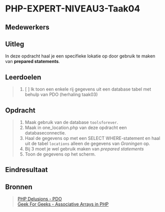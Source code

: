 # PHP-EXPERT-NIVEAU3-Taak04

## Medewerkers

## Uitleg

In deze opdracht haal je een specifieke lokatie op door gebruik te maken van **prepared statements**.

## Leerdoelen

> 1. [ ] Ik toon een enkele rij gegevens uit een database tabel met behulp van PDO (herhaling taak03)

## Opdracht

> 1. Maak gebruik van de database `toolsforever`.
> 2. Maak in one_location.php van deze opdracht een databaseconnectie.
> 3. Haal de gegevens op met een SELECT WHERE-statement en haal uit de tabel `locations` alleen de gegevens van _Groningen_ op.
> 4. Bij 3 moet je wel gebruik maken van _prepared statements_
> 5. Toon de gegevens op het scherm.

## Eindresultaat



## Bronnen

> [PHP Delusions - PDO](https://phpdelusions.net/pdo)  
> [Geek For Geeks - Associative Arrays in PHP](https://www.geeksforgeeks.org/associative-arrays-in-php/)
